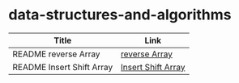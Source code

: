 # data-structures-and-algorithms

| Title                     | Link 
| -----------               | -----------                                                          |
| README reverse Array      | [reverse Array](./array-reverse/array_reverse.md)                    |
| README Insert Shift Array | [Insert Shift Array](./array-insert-shift/array-insert-shift.md)     |